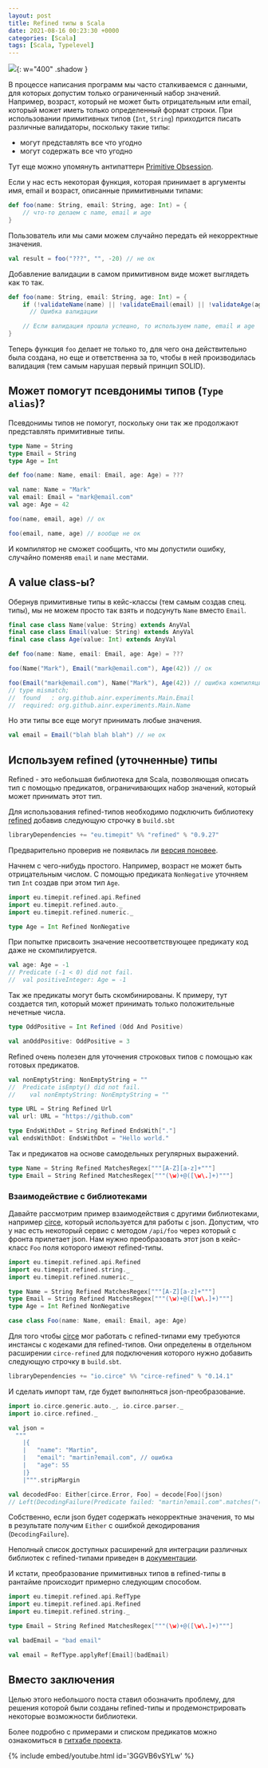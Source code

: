 ```yaml
---
layout: post
title: Refined типы в Scala
date: 2021-08-16 00:23:30 +0000
categories: [Scala]
tags: [Scala, Typelevel]
---
```


![](https://www.meme-arsenal.com/memes/3593a973a07344482bbb63119a0af67e.jpg){: w="400" .shadow }

В процессе написания программ мы часто сталкиваемся с данными, для которых допустим только ограниченный набор значений. Например, возраст, который не может быть отрицательным или email, который может иметь только определенный формат строки. При использовании примитивных типов (`Int`, `String`) приходится писать различные валидаторы, поскольку такие типы:
- могут представлять все что угодно
- могут содержать все что угодно

Тут еще можно упомянуть антипаттерн [Primitive Obsession](https://refactoring.guru/ru/smells/primitive-obsession).

Если у нас есть некоторая функция, которая принимает в аргументы имя, email и возраст, описанные примитивными типами:

```scala
def foo(name: String, email: String, age: Int) = {
	// что-то делаем с name, email и age
}
```

Пользователь или мы сами можем случайно передать ей некорректные значения.

```scala
val result = foo("???", "", -20) // не ок
```

Добавление валидации в самом примитивном виде может выглядеть как то так.

```scala
def foo(name: String, email: String, age: Int) = {
	if (!validateName(name) || !validateEmail(email) || !validateAge(age))
	  // Ошибка валидации

	// Если валидация прошла успешно, то используем name, email и age
}
```

Теперь функция `foo` делает не только то, для чего она действительно была создана, но еще и ответственна за то, чтобы в ней производилась валидация (тем самым нарушая первый принцип SOLID).

## Может помогут псевдонимы типов (`Type alias`)?

Псевдонимы типов не помогут, поскольку они так же продолжают представлять примитивные типы.

```scala
type Name = String
type Email = String
type Age = Int

def foo(name: Name, email: Email, age: Age) = ???

val name: Name = "Mark"
val email: Email = "mark@email.com"
val age: Age = 42

foo(name, email, age) // ок

foo(email, name, age) // вообще не ок
```

И компилятор не сможет сообщить, что мы допустили ошибку, случайно поменяв `email` и `name` местами.

## А value class-ы?

Обернув примитивные типы в кейс-классы (тем самым создав спец. типы), мы не можем просто так взять и подсунуть `Name` вместо `Email`.

```scala
final case class Name(value: String) extends AnyVal
final case class Email(value: String) extends AnyVal
final case class Age(value: Int) extends AnyVal

def foo(name: Name, email: Email, age: Age) = ???

foo(Name("Mark"), Email("mark@email.com"), Age(42)) // ок

foo(Email("mark@email.com"), Name("Mark"), Age(42)) // ошибка компиляции
// type mismatch;
//  found   : org.github.ainr.experiments.Main.Email
//  required: org.github.ainr.experiments.Main.Name
```

Но эти типы все еще могут принимать любые значения.

```scala
val email = Email("blah blah blah") // не ок
```

## Используем refined (уточненные) типы

Refined - это небольшая библиотека для Scala, позволяющая описать тип с помощью предикатов, ограничивающих набор значений, который может принимать этот тип.

Для использования refined-типов необходимо подключить библиотеку [refined](https://github.com/fthomas/refined) добавив следующую строчку в `build.sbt`

```scala
libraryDependencies += "eu.timepit" %% "refined" % "0.9.27"
```

Предварительно проверив не появилась ли [версия поновее](https://github.com/fthomas/refined/releases).

Начнем с чего-нибудь простого. Например, возраст не может быть отрицательным числом. С помощью предиката `NonNegative` уточняем тип `Int` создав при этом тип `Age`.

```scala
import eu.timepit.refined.api.Refined
import eu.timepit.refined.auto._
import eu.timepit.refined.numeric._

type Age = Int Refined NonNegative
```

При попытке присвоить значение несоответствующее предикату код даже не скомпилируется.

```scala
val age: Age = -1
// Predicate (-1 < 0) did not fail.
//  val positiveInteger: Age = -1
```

Так же предикаты могут быть скомбинированы. К примеру, тут создается тип, который может принимать только положительные нечетные числа.

```scala
type OddPositive = Int Refined (Odd And Positive)

val anOddPositive: OddPositive = 3
```

Refined очень полезен для уточнения строковых типов с помощью как готовых предикатов.

```scala
val nonEmptyString: NonEmptyString = ""
//  Predicate isEmpty() did not fail.
//    val nonEmptyString: NonEmptyString = ""

type URL = String Refined Url
val url: URL = "https://github.com"

type EndsWithDot = String Refined EndsWith["."]
val endsWithDot: EndsWithDot = "Hello world."
```

Так и предикатов на основе самодельных регулярных выражений.

```scala
type Name = String Refined MatchesRegex["""[A-Z][a-z]+"""]
type Email = String Refined MatchesRegex["""(\w)+@([\w\.]+)"""]
```

### Взаимодействие с библиотеками

Давайте рассмотрим пример взаимодействия с другими библиотеками, например [circe](https://circe.github.io/circe/), который используется для работы с json. Допустим, что у нас есть некоторый сервис с методом `/api/foo` через который с фронта прилетает json. Нам нужно преобразовать этот json в кейс-класс `Foo` поля которого имеют refined-типы.

```scala
import eu.timepit.refined.api.Refined
import eu.timepit.refined.string._
import eu.timepit.refined.numeric._

type Name = String Refined MatchesRegex["""[A-Z][a-z]+"""]
type Email = String Refined MatchesRegex["""(\w)+@([\w\.]+)"""]
type Age = Int Refined NonNegative

case class Foo(name: Name, email: Email, age: Age)
```

Для того чтобы [circe](https://circe.github.io/circe/) мог работать с refined-типами ему требуются инстансы с кодеками для refined-типов. Они определены в отдельном расширении `circe-refined` для подключения которого нужно добавить следующую строчку в `build.sbt`.

```scala
libraryDependencies += "io.circe" %% "circe-refined" % "0.14.1"
```

И сделать импорт там, где будет выполняться json-преобразование.

```scala
import io.circe.generic.auto._, io.circe.parser._
import io.circe.refined._

val json =
  """
    |{
    |   "name": "Martin",
    |   "email": "martin?email.com", // ошибка
    |   "age": 55
    |}
    |""".stripMargin

val decodedFoo: Either[circe.Error, Foo] = decode[Foo](json)
// Left(DecodingFailure(Predicate failed: "martin?email.com".matches("(\w)+@([\w\.]+)")., List(DownField(email))))
```

Собственно, если json будет содержать некорректные значения, то мы в результате получим `Either` с ошибкой декодирования (`DecodingFailure`).

Неполный список доступных расширений для интеграции различных библиотек с refined-типами приведен в [документации](https://github.com/fthomas/refined#external-modules).

И кстати, преобразование примитивных типов в refined-типы в рантайме происходит примерно следующим способом.

```scala
import eu.timepit.refined.api.RefType
import eu.timepit.refined.api.Refined
import eu.timepit.refined.string._

type Email = String Refined MatchesRegex["""(\w)+@([\w\.]+)"""]

val badEmail = "bad email"

val email = RefType.applyRef[Email](badEmail)
```

## Вместо заключения

Целью этого небольшого поста ставил обозначить проблему, для решения которой были созданы refined-типы и продемонстрировать некоторые возможности библиотеки.

Более подробно с примерами и списком предикатов можно ознакомиться в [гитхабе проекта](https://github.com/fthomas/refined).


<!--
* https://www.youtube.com/watch?v=IDrGbsupaok
* https://blog.rockthejvm.com/refined-types/
* https://fthomas.github.io/talks/2016-05-04-refined/#1
* https://medium.com/swlh/refined-types-the-good-the-bad-and-the-ugly-ee971e5d9137
* https://arxiv.org/pdf/2010.07763.pdf
* https://kwark.github.io/refined-in-practice/#49
-->

{% include embed/youtube.html id='3GGVB6vSYLw' %}
